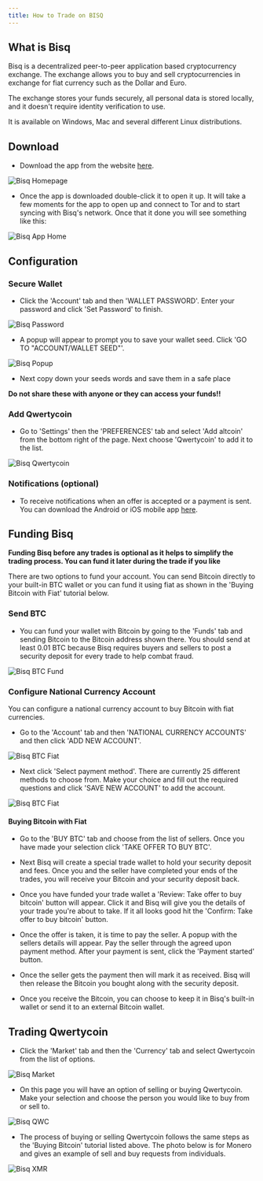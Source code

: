 ```yaml
---
title: How to Trade on BISQ
---
```


## What is Bisq
Bisq is a decentralized peer-to-peer application based cryptocurrency exchange. The exchange allows you to buy and sell cryptocurrencies in exchange for fiat currency such as the Dollar and Euro.

The exchange stores your funds securely, all personal data is stored locally, and it doesn't require identity verification to use.   

It is available on Windows, Mac and several different Linux distributions.

## Download
* Download the app from the website [here]().

![Bisq Homepage](assets/exchange/BisqExchange/bisq-website-home.png)

* Once the app is downloaded double-click it to open it up. It will take a few moments for the app to open up and connect to Tor and to start syncing with Bisq's network. Once that it done you will see something like this:

![Bisq App Home](assets/exchange/BisqExchange/bisq-home.png)

## Configuration
### Secure Wallet
* Click the 'Account' tab and then 'WALLET PASSWORD'. Enter your password and click 'Set Password' to finish.

![Bisq Password](assets/exchange/BisqExchange/bisq-secure.png)

* A popup will appear to prompt you to save your wallet seed. Click 'GO TO "ACCOUNT/WALLET SEED"'.

![Bisq Popup](assets/exchange/BisqExchange/bisq-secure-backup.png)

* Next copy down your seeds words and save them in a safe place

**Do not share these with anyone or they can access your funds!!**

### Add Qwertycoin
* Go to 'Settings' then the 'PREFERENCES' tab and select 'Add altcoin' from the bottom right of the page. Next choose 'Qwertycoin' to add it to the list.

![Bisq Qwertycoin](assets/exchange/BisqExchange/bisq-settings-qwc.png)

### Notifications (optional)
* To receive notifications when an offer is accepted or a payment is sent. You can download the Android or iOS mobile app [here](https://bisq.network/downloads/).

## Funding Bisq
**Funding Bisq before any trades is optional as it helps to simplify the trading process. You can fund it later during the trade if you like**

There are two options to fund your account. You can send Bitcoin directly to your built-in BTC wallet or you can fund it using fiat as shown in the 'Buying Bitcoin with Fiat' tutorial below.

### Send BTC
* You can fund your wallet with Bitcoin by going to the 'Funds' tab and sending Bitcoin to the Bitcoin address shown there. You should send at least 0.01 BTC because Bisq requires buyers and sellers to post a security deposit for every trade to help combat fraud.

![Bisq BTC Fund](assets/exchange/BisqExchange/bisq-bitcoin-funds.png)

### Configure National Currency Account
You can configure a national currency account to buy Bitcoin with fiat currencies.

* Go to the 'Account' tab and then 'NATIONAL CURRENCY ACCOUNTS' and then click 'ADD NEW ACCOUNT'.

![Bisq BTC Fiat](assets/exchange/BisqExchange/bisq-fiat.png)

* Next click 'Select payment method'. There are currently 25 different methods to choose from. Make your choice and fill out the required questions and click 'SAVE NEW ACCOUNT' to add the account.

![Bisq BTC Fiat](assets/exchange/BisqExchange/bisq-fiat-method.png)

#### Buying Bitcoin with Fiat
* Go to the 'BUY BTC' tab and choose from the list of sellers. Once you have made your selection click 'TAKE OFFER TO BUY BTC'.

* Next Bisq will create a special trade wallet to hold your security deposit and fees. Once you and the seller have completed your ends of the trades, you will receive your Bitcoin and your security deposit back.

* Once you have funded your trade wallet a 'Review: Take offer to buy bitcoin' button will appear. Click it and Bisq will give you the details of your trade you're about to take. If it all looks good hit the 'Confirm: Take offer to buy bitcoin' button.

* Once the offer is taken, it is time to pay the seller. A popup with the sellers details will appear. Pay the seller through the agreed upon payment method. After your payment is sent, click the 'Payment started' button.

* Once the seller gets the payment then will mark it as received. Bisq will then release the Bitcoin you bought along with the security deposit.

* Once you receive the Bitcoin, you can choose to keep it in Bisq's built-in wallet or send it to an external Bitcoin wallet.

## Trading Qwertycoin
* Click the 'Market' tab and then the 'Currency' tab and select Qwertycoin from the list of options.

![Bisq Market](assets/exchange/BisqExchange/bisq-market.png)

* On this page you will have an option of selling or buying Qwertycoin. Make your selection and choose the person you would like to buy from or sell to.

![Bisq QWC](assets/exchange/BisqExchange/bisq-market-qwc.png)

* The process of buying or selling Qwertycoin follows the same steps as the 'Buying Bitcoin' tutorial listed above. The photo below is for Monero and gives an example of sell and buy requests from individuals.   

![Bisq XMR](assets/exchange/BisqExchange/bisq-market-xmr.png)
